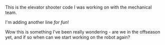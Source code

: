 This is the elevator shooter code I was working on with the mechanical team.

I'm adding another line _for fun_!

Wow this is something I've been really wondering - are we in the offseason yet, and if so when can we start working on the robot again?
